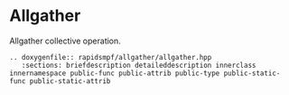 # Allgather

Allgather collective operation.

```{eval-rst}
.. doxygenfile:: rapidsmpf/allgather/allgather.hpp
   :sections: briefdescription detaileddescription innerclass innernamespace public-func public-attrib public-type public-static-func public-static-attrib
```
